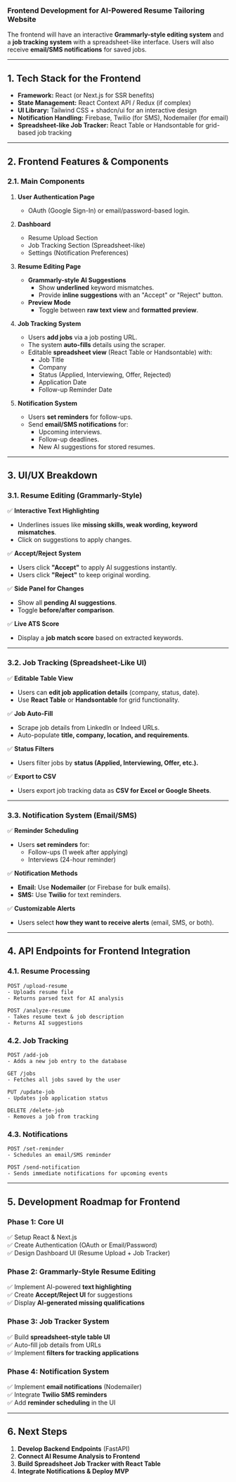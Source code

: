 ### **Frontend Development for AI-Powered Resume Tailoring Website**
The frontend will have an interactive **Grammarly-style editing system** and a **job tracking system** with a spreadsheet-like interface. Users will also receive **email/SMS notifications** for saved jobs.

---

## **1. Tech Stack for the Frontend**
- **Framework:** React (or Next.js for SSR benefits)
- **State Management:** React Context API / Redux (if complex)
- **UI Library:** Tailwind CSS + shadcn/ui for an interactive design
- **Notification Handling:** Firebase, Twilio (for SMS), Nodemailer (for email)
- **Spreadsheet-like Job Tracker:** React Table or Handsontable for grid-based job tracking

---

## **2. Frontend Features & Components**
### **2.1. Main Components**
1. **User Authentication Page**
   - OAuth (Google Sign-In) or email/password-based login.

2. **Dashboard**
   - Resume Upload Section
   - Job Tracking Section (Spreadsheet-like)
   - Settings (Notification Preferences)

3. **Resume Editing Page**
   - **Grammarly-style AI Suggestions**
     - Show **underlined** keyword mismatches.
     - Provide **inline suggestions** with an "Accept" or "Reject" button.
   - **Preview Mode**
     - Toggle between **raw text view** and **formatted preview**.

4. **Job Tracking System**
   - Users **add jobs** via a job posting URL.
   - The system **auto-fills** details using the scraper.
   - Editable **spreadsheet view** (React Table or Handsontable) with:
     - Job Title
     - Company
     - Status (Applied, Interviewing, Offer, Rejected)
     - Application Date
     - Follow-up Reminder Date

5. **Notification System**
   - Users **set reminders** for follow-ups.
   - Send **email/SMS notifications** for:
     - Upcoming interviews.
     - Follow-up deadlines.
     - New AI suggestions for stored resumes.

---

## **3. UI/UX Breakdown**
### **3.1. Resume Editing (Grammarly-Style)**
✅ **Interactive Text Highlighting**
- Underlines issues like **missing skills, weak wording, keyword mismatches**.
- Click on suggestions to apply changes.

✅ **Accept/Reject System**
- Users click **"Accept"** to apply AI suggestions instantly.
- Users click **"Reject"** to keep original wording.

✅ **Side Panel for Changes**
- Show all **pending AI suggestions**.
- Toggle **before/after comparison**.

✅ **Live ATS Score**
- Display a **job match score** based on extracted keywords.

---

### **3.2. Job Tracking (Spreadsheet-Like UI)**
✅ **Editable Table View**
- Users can **edit job application details** (company, status, date).
- Use **React Table** or **Handsontable** for grid functionality.

✅ **Job Auto-Fill**
- Scrape job details from LinkedIn or Indeed URLs.
- Auto-populate **title, company, location, and requirements**.

✅ **Status Filters**
- Users filter jobs by **status (Applied, Interviewing, Offer, etc.).**

✅ **Export to CSV**
- Users export job tracking data as **CSV for Excel or Google Sheets**.

---

### **3.3. Notification System (Email/SMS)**
✅ **Reminder Scheduling**
- Users **set reminders** for:
  - Follow-ups (1 week after applying)
  - Interviews (24-hour reminder)

✅ **Notification Methods**
- **Email:** Use **Nodemailer** (or Firebase for bulk emails).
- **SMS:** Use **Twilio** for text reminders.

✅ **Customizable Alerts**
- Users select **how they want to receive alerts** (email, SMS, or both).

---

## **4. API Endpoints for Frontend Integration**
### **4.1. Resume Processing**
```plaintext
POST /upload-resume 
- Uploads resume file 
- Returns parsed text for AI analysis
```
```plaintext
POST /analyze-resume
- Takes resume text & job description
- Returns AI suggestions
```

### **4.2. Job Tracking**
```plaintext
POST /add-job
- Adds a new job entry to the database
```
```plaintext
GET /jobs
- Fetches all jobs saved by the user
```
```plaintext
PUT /update-job
- Updates job application status
```
```plaintext
DELETE /delete-job
- Removes a job from tracking
```

### **4.3. Notifications**
```plaintext
POST /set-reminder
- Schedules an email/SMS reminder
```
```plaintext
POST /send-notification
- Sends immediate notifications for upcoming events
```

---

## **5. Development Roadmap for Frontend**
### **Phase 1: Core UI**
✅ Setup React & Next.js  
✅ Create Authentication (OAuth or Email/Password)  
✅ Design Dashboard UI (Resume Upload + Job Tracker)

### **Phase 2: Grammarly-Style Resume Editing**
✅ Implement AI-powered **text highlighting**  
✅ Create **Accept/Reject UI** for suggestions  
✅ Display **AI-generated missing qualifications**  

### **Phase 3: Job Tracker System**
✅ Build **spreadsheet-style table UI**  
✅ Auto-fill job details from URLs  
✅ Implement **filters for tracking applications**  

### **Phase 4: Notification System**
✅ Implement **email notifications** (Nodemailer)  
✅ Integrate **Twilio SMS reminders**  
✅ Add **reminder scheduling** in the UI  

---

## **6. Next Steps**
1. **Develop Backend Endpoints** (FastAPI)
2. **Connect AI Resume Analysis to Frontend**
3. **Build Spreadsheet Job Tracker with React Table**
4. **Integrate Notifications & Deploy MVP**
